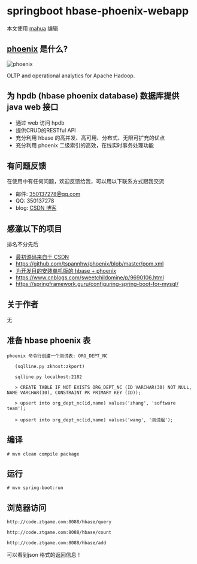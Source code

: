 # springboot hbase-phoenix-webapp

本文使用 [mahua](http://mahua.jser.me/) 编辑

## [phoenix](https://phoenix.apache.org/) 是什么?

![phoenix](https://phoenix.apache.org/images/phoenix-logo-small.png)

OLTP and operational analytics for Apache Hadoop.

## 为 hpdb (hbase phoenix database) 数据库提供 java web 接口

* 通过 web 访问 hpdb
* 提供CRUD的RESTful API
* 充分利用 hbase 的高并发、高可用、分布式、无限可扩充的优点
* 充分利用 phoenix 二级索引的高效，在线实时事务处理功能

## 有问题反馈

在使用中有任何问题，欢迎反馈给我，可以用以下联系方式跟我交流

* 邮件: 350137278@qq.com
* QQ: 350137278
* blog: [CSDN 博客](https://blog.csdn.net/ubuntu64fan)

## 感激以下的项目

排名不分先后

* [最初源码来自于 CSDN](https://download.csdn.net/download/hanjiangdudiao11/10746711)
* https://github.com/tspannhw/phoenix/blob/master/pom.xml
* [为开发目的安装单机版的 hbase + phoenix](https://blog.csdn.net/ubuntu64fan/article/details/88063038)
* https://www.cnblogs.com/sweetchildomine/p/9690106.html
* https://springframework.guru/configuring-spring-boot-for-mysql/

## 关于作者

无

## 准备 hbase phoenix 表

```
phoenix 命令行创建一个测试表: ORG_DEPT_NC

   (sqlline.py zkhost:zkport)
   
   sqlline.py localhost:2182
   
   > CREATE TABLE IF NOT EXISTS ORG_DEPT_NC (ID VARCHAR(30) NOT NULL, NAME VARCHAR(30), CONSTRAINT PK PRIMARY KEY (ID));

   > upsert into org_dept_nc(id,name) values('zhang', 'software team');

   > upsert into org_dept_nc(id,name) values('wang', '测试组');
```

## 编译

    # mvn clean compile package
    
## 运行

    # mvn spring-boot:run

## 浏览器访问

    http://code.ztgame.com:8088/hbase/query

    http://code.ztgame.com:8088/hbase/count

    http://code.ztgame.com:8088/hbase/add
    
可以看到json 格式的返回信息！
